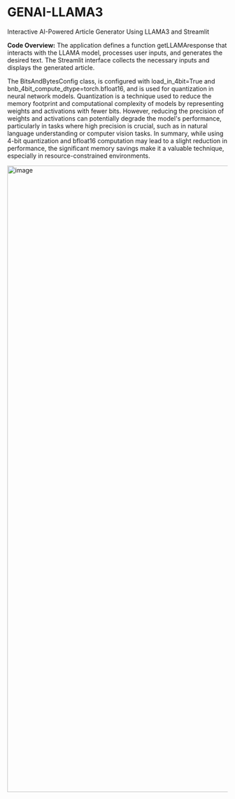 # GENAI-LLAMA3
Interactive AI-Powered Article Generator Using LLAMA3 and Streamlit

**Code Overview:**
The application defines a function getLLAMAresponse that interacts with the LLAMA model, processes user inputs, and generates the desired text. The Streamlit interface collects the necessary inputs and displays the generated article.

The BitsAndBytesConfig class, is configured with load_in_4bit=True and bnb_4bit_compute_dtype=torch.bfloat16, and is used for quantization in neural network models. Quantization is a technique used to reduce the memory footprint and computational complexity of models by representing weights and activations with fewer bits. However, reducing the precision of weights and activations can potentially degrade the model's performance, particularly in tasks where high precision is crucial, such as in natural language understanding or computer vision tasks. In summary, while using 4-bit quantization and bfloat16 computation may lead to a slight reduction in performance, the significant memory savings make it a valuable technique, especially in resource-constrained environments.

<img width="1429" alt="image" src="https://github.com/miramnair/genai-llama3/assets/128325004/65f47adc-98f2-4aa3-b6bb-e2aa4b016248">

